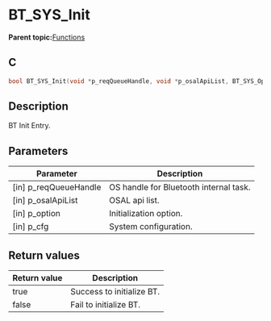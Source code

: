 # BT\_SYS\_Init

**Parent topic:**[Functions](GUID-BCD34C15-EAC6-45F0-97B7-E2EBA942CFEE.md)

## C

```c
bool BT_SYS_Init(void *p_reqQueueHandle, void *p_osalApiList, BT_SYS_Option_T *p_option, BT_SYS_Cfg_T *p_cfg);
```

## Description

BT Init Entry.

## Parameters

|Parameter|Description|
|---------|-----------|
|\[in\] p\_reqQueueHandle|OS handle for Bluetooth internal task.|
|\[in\] p\_osalApiList|OSAL api list.|
|\[in\] p\_option|Initialization option.|
|\[in\] p\_cfg|System configuration.|

## Return values

|Return value|Description|
|------------|-----------|
|true|Success to initialize BT.|
|false|Fail to initialize BT.|

